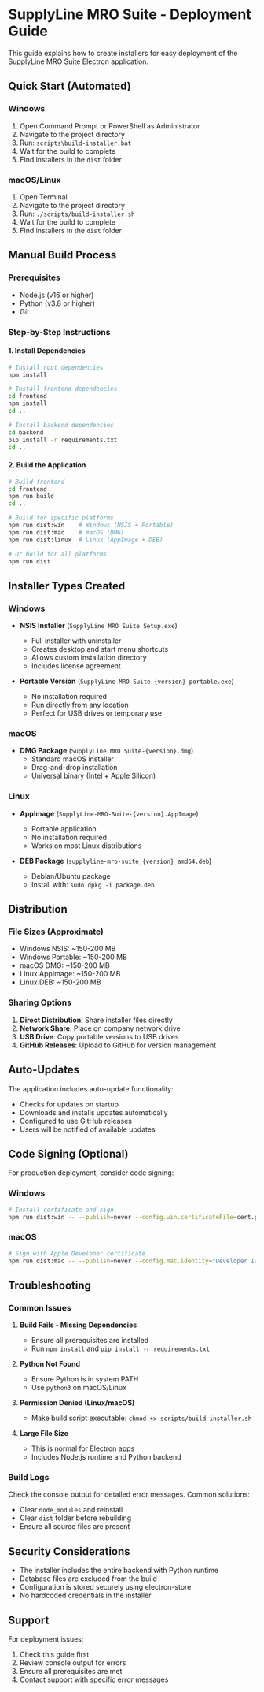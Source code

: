# SupplyLine MRO Suite - Deployment Guide

This guide explains how to create installers for easy deployment of the SupplyLine MRO Suite Electron application.

## Quick Start (Automated)

### Windows
1. Open Command Prompt or PowerShell as Administrator
2. Navigate to the project directory
3. Run: `scripts\build-installer.bat`
4. Wait for the build to complete
5. Find installers in the `dist` folder

### macOS/Linux
1. Open Terminal
2. Navigate to the project directory
3. Run: `./scripts/build-installer.sh`
4. Wait for the build to complete
5. Find installers in the `dist` folder

## Manual Build Process

### Prerequisites
- Node.js (v16 or higher)
- Python (v3.8 or higher)
- Git

### Step-by-Step Instructions

#### 1. Install Dependencies
```bash
# Install root dependencies
npm install

# Install frontend dependencies
cd frontend
npm install
cd ..

# Install backend dependencies
cd backend
pip install -r requirements.txt
cd ..
```

#### 2. Build the Application
```bash
# Build frontend
cd frontend
npm run build
cd ..

# Build for specific platforms
npm run dist:win    # Windows (NSIS + Portable)
npm run dist:mac    # macOS (DMG)
npm run dist:linux  # Linux (AppImage + DEB)

# Or build for all platforms
npm run dist
```

## Installer Types Created

### Windows
- **NSIS Installer** (`SupplyLine MRO Suite Setup.exe`)
  - Full installer with uninstaller
  - Creates desktop and start menu shortcuts
  - Allows custom installation directory
  - Includes license agreement

- **Portable Version** (`SupplyLine-MRO-Suite-{version}-portable.exe`)
  - No installation required
  - Run directly from any location
  - Perfect for USB drives or temporary use

### macOS
- **DMG Package** (`SupplyLine MRO Suite-{version}.dmg`)
  - Standard macOS installer
  - Drag-and-drop installation
  - Universal binary (Intel + Apple Silicon)

### Linux
- **AppImage** (`SupplyLine-MRO-Suite-{version}.AppImage`)
  - Portable application
  - No installation required
  - Works on most Linux distributions

- **DEB Package** (`supplyline-mro-suite_{version}_amd64.deb`)
  - Debian/Ubuntu package
  - Install with: `sudo dpkg -i package.deb`

## Distribution

### File Sizes (Approximate)
- Windows NSIS: ~150-200 MB
- Windows Portable: ~150-200 MB
- macOS DMG: ~150-200 MB
- Linux AppImage: ~150-200 MB
- Linux DEB: ~150-200 MB

### Sharing Options
1. **Direct Distribution**: Share installer files directly
2. **Network Share**: Place on company network drive
3. **USB Drive**: Copy portable versions to USB drives
4. **GitHub Releases**: Upload to GitHub for version management

## Auto-Updates

The application includes auto-update functionality:
- Checks for updates on startup
- Downloads and installs updates automatically
- Configured to use GitHub releases
- Users will be notified of available updates

## Code Signing (Optional)

For production deployment, consider code signing:

### Windows
```bash
# Install certificate and sign
npm run dist:win -- --publish=never --config.win.certificateFile=cert.p12 --config.win.certificatePassword=password
```

### macOS
```bash
# Sign with Apple Developer certificate
npm run dist:mac -- --publish=never --config.mac.identity="Developer ID Application: Your Name"
```

## Troubleshooting

### Common Issues

1. **Build Fails - Missing Dependencies**
   - Ensure all prerequisites are installed
   - Run `npm install` and `pip install -r requirements.txt`

2. **Python Not Found**
   - Ensure Python is in system PATH
   - Use `python3` on macOS/Linux

3. **Permission Denied (Linux/macOS)**
   - Make build script executable: `chmod +x scripts/build-installer.sh`

4. **Large File Size**
   - This is normal for Electron apps
   - Includes Node.js runtime and Python backend

### Build Logs
Check the console output for detailed error messages. Common solutions:
- Clear `node_modules` and reinstall
- Clear `dist` folder before rebuilding
- Ensure all source files are present

## Security Considerations

- The installer includes the entire backend with Python runtime
- Database files are excluded from the build
- Configuration is stored securely using electron-store
- No hardcoded credentials in the installer

## Support

For deployment issues:
1. Check this guide first
2. Review console output for errors
3. Ensure all prerequisites are met
4. Contact support with specific error messages
